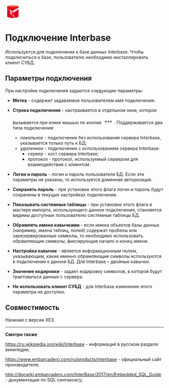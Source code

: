 ![](../../../media/app/icons/vendors/ibunidacdbconnection.svg)
# Подключение Interbase

Используется для подключения к базе данных Interbase. Чтобы подключиться к базе, пользователю необходимо инсталлировать клиент СУБД.

## Параметры подключения

При настройке подключения задаются следующие параметры:


*  **Метка** - содержит задаваемое пользователем имя подключения.

*  **Строка подключения** - настраивается в отдельном окне, которое вызывается при клике мышью по кнопке ![](../../../media/app/icons/toolbar_18/browse.svg). Поддерживается два типа подключения:
    * *локальное* - подключение без использования сервера Interbase, указывается только путь к БД;
    * *удаленное* - подключение с использованием сервера Interbase:
      * сервер - хост сервера Interbase;
      * протокол - протокол, используемый сервером для взаимодействия с клиентом.

*  **Логин и пароль** - логин и пароль пользователя БД. Если эти параметры не указаны, то используется доменная авторизация.

*  **Сохранять пароль** - при установке этого флага логин и пароль будут сохранены в текущих настройках подключения.

*  **Показывать системные таблицы** - при установке этого флага в мастере импорта, использующего данное подключение, становятся видимы доступные пользователю системные таблицы БД.

*  **Обрамлять имена кавычками** - если имена объектов базы данных (например, имена таблиц, полей) содержат пробелы или зарезервированные символы, то необходимо использовать обрамляющие символы, фиксирующие начало и конец имени.

*  **Настройка кавычек** - является информационным полем, указывающим, какие именно обрамляющие символы используются в подключении к данной БД. Для Interbase – двойные кавычки.

*  **Значение кодировки** - задает кодировку символов, в которой будут трактоваться данные с сервера.

*  **Не использовать клиент СУБД** -  для Interbase изменение этого параметра не доступно.

## Совместимость

Начиная с версии XE3.

-----

**Смотри также**

https://ru.wikipedia.org/wiki/Interbase - информация в русском разделе википедии;

https://www.embarcadero.com/ru/products/interbase - официальный сайт производителя;

http://docwiki.embarcadero.com/InterBase/2017/en/Embedded_SQL_Guide - документация по SQL синтаксису;


